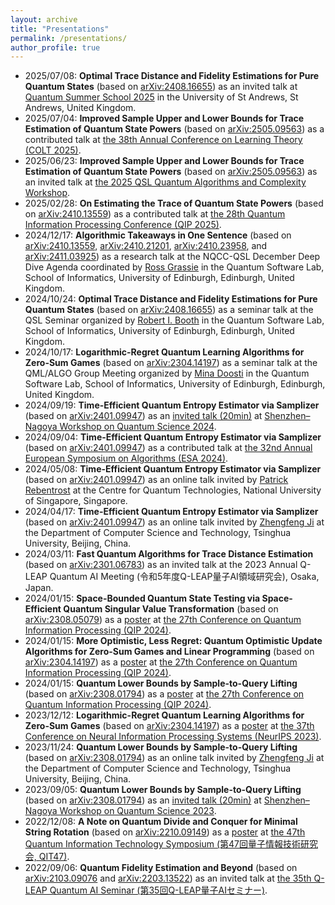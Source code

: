 ```yaml
---
layout: archive
title: "Presentations"
permalink: /presentations/
author_profile: true
---
```


* 2025/07/08: **Optimal Trace Distance and Fidelity Estimations for Pure Quantum States** (based on [arXiv:2408.16655](https://arxiv.org/abs/2408.16655)) as an invited talk at [Quantum Summer School 2025](https://quantum-tech-alliance.co.uk/2025/04/24/quantum-summer-school/) in the University of St Andrews, St Andrews, United Kingdom.
* 2025/07/04: **Improved Sample Upper and Lower Bounds for Trace Estimation of Quantum State Powers** (based on [arXiv:2505.09563](https://arxiv.org/abs/2505.09563)) as a contributed talk at [the 38th Annual Conference on Learning Theory (COLT 2025)](https://learningtheory.org/colt2025/).
* 2025/06/23: **Improved Sample Upper and Lower Bounds for Trace Estimation of Quantum State Powers** (based on [arXiv:2505.09563](https://arxiv.org/abs/2505.09563)) as an invited talk at [the 2025 QSL Quantum Algorithms and Complexity Workshop](https://www.eventbrite.co.uk/e/quantum-algorithms-and-complexity-workshop-tickets-1328042624239?aff=oddtdtcreator).
* 2025/02/28: **On Estimating the Trace of Quantum State Powers** (based on [arXiv:2410.13559](https://arxiv.org/abs/2410.13559)) as a contributed talk at [the 28th Quantum Information Processing Conference (QIP 2025)](https://rsvp.duke.edu/event/qip2025/home).
* 2024/12/17: **Algorithmic Takeaways in One Sentence** (based on [arXiv:2410.13559](https://arxiv.org/abs/2410.13559), [arXiv:2410.21201](https://arxiv.org/abs/2410.21201), [arXiv:2410.23958](https://arxiv.org/abs/2410.23958), and [arXiv:2411.03925](https://arxiv.org/abs/2411.03925)) as a research talk at the NQCC-QSL December Deep Dive Agenda coordinated by [Ross Grassie](https://www.researchgate.net/profile/Ross-Grassie) in the Quantum Software Lab, School of Informatics, University of Edinburgh, Edinburgh, United Kingdom. 
* 2024/10/24: **Optimal Trace Distance and Fidelity Estimations for Pure Quantum States** (based on [arXiv:2408.16655](https://arxiv.org/abs/2408.16655)) as a seminar talk at the QSL Seminar organized by [Robert I. Booth](https://scholar.google.com/citations?user=YMsAJG8AAAAJ&hl=en) in the Quantum Software Lab, School of Informatics, University of Edinburgh, Edinburgh, United Kingdom. 
* 2024/10/17: **Logarithmic-Regret Quantum Learning Algorithms for Zero-Sum Games** (based on [arXiv:2304.14197](https://arxiv.org/abs/2304.14197)) as a seminar talk at the QML/ALGO Group Meeting organized by [Mina Doosti](https://scholar.google.it/citations?user=Ll_7ZDgAAAAJ&hl=en) in the Quantum Software Lab, School of Informatics, University of Edinburgh, Edinburgh, United Kingdom. 
* 2024/09/19: **Time-Efficient Quantum Entropy Estimator via Samplizer** (based on [arXiv:2401.09947](https://arxiv.org/abs/2401.09947)) as an [invited talk (20min)](https://youtu.be/qkQKNsZk4LQ?t=2805) at [Shenzhen–Nagoya Workshop on Quantum Science 2024](https://shenzhen-nagoya.github.io/2024/).
* 2024/09/04: **Time-Efficient Quantum Entropy Estimator via Samplizer** (based on [arXiv:2401.09947](https://arxiv.org/abs/2401.09947)) as a contributed talk at [the 32nd Annual European Symposium on Algorithms (ESA 2024)](https://algo-conference.org/2024/esa/).
* 2024/05/08: **Time-Efficient Quantum Entropy Estimator via Samplizer** (based on [arXiv:2401.09947](https://arxiv.org/abs/2401.09947)) as an online talk invited by [Patrick Rebentrost](https://scholar.google.com/citations?user=XWHSBmUAAAAJ&hl=en) at the Centre for Quantum Technologies, National University of Singapore, Singapore. 
* 2024/04/17: **Time-Efficient Quantum Entropy Estimator via Samplizer** (based on [arXiv:2401.09947](https://arxiv.org/abs/2401.09947)) as an online talk invited by [Zhengfeng Ji](https://scholar.google.com/citations?user=2uXdu7AAAAAJ&hl=en) at the Department of Computer Science and Technology, Tsinghua University, Beijing, China. 
* 2024/03/11: **Fast Quantum Algorithms for Trace Distance Estimation** (based on [arXiv:2301.06783](https://arxiv.org/abs/2301.06783)) as an invited talk at the 2023 Annual Q-LEAP Quantum AI Meeting (令和5年度Q-LEAP量子AI領域研究会), Osaka, Japan.
* 2024/01/15: **Space-Bounded Quantum State Testing via Space-Efficient Quantum Singular Value Transformation** (based on [arXiv:2308.05079](https://arxiv.org/abs/2308.05079)) as a [poster](https://qip2024.tw/site/mypage.aspx?pid=263&lang=en&sid=1522) at [the 27th Conference on Quantum Information Processing (QIP 2024)](https://qip2024.tw/site/page.aspx?pid=901&sid=1522&lang=en).
* 2024/01/15: **More Optimistic, Less Regret: Quantum Optimistic Update Algorithms for Zero-Sum Games and Linear Programming** (based on [arXiv:2304.14197](https://arxiv.org/abs/2304.14197)) as a [poster](https://qip2024.tw/site/mypage.aspx?pid=263&lang=en&sid=1522) at [the 27th Conference on Quantum Information Processing (QIP 2024)](https://qip2024.tw/site/page.aspx?pid=901&sid=1522&lang=en).
* 2024/01/15: **Quantum Lower Bounds by Sample-to-Query Lifting** (based on [arXiv:2308.01794](https://arxiv.org/abs/2308.01794)) as a [poster](https://qip2024.tw/site/mypage.aspx?pid=263&lang=en&sid=1522) at [the 27th Conference on Quantum Information Processing (QIP 2024)](https://qip2024.tw/site/page.aspx?pid=901&sid=1522&lang=en).
* 2023/12/12: **Logarithmic-Regret Quantum Learning Algorithms for Zero-Sum Games** (based on [arXiv:2304.14197](https://arxiv.org/abs/2304.14197)) as a [poster](https://nips.cc/virtual/2023/poster/72771) at [the 37th Conference on Neural Information Processing Systems (NeurIPS 2023)](https://neurips.cc/Conferences/2023).
* 2023/11/24: **Quantum Lower Bounds by Sample-to-Query Lifting** (based on [arXiv:2308.01794](https://arxiv.org/abs/2308.01794)) as an online talk invited by [Zhengfeng Ji](https://scholar.google.com/citations?user=2uXdu7AAAAAJ&hl=en) at the Department of Computer Science and Technology, Tsinghua University, Beijing, China. 
* 2023/09/05: **Quantum Lower Bounds by Sample-to-Query Lifting** (based on [arXiv:2308.01794](https://arxiv.org/abs/2308.01794)) as an [invited talk (20min)](https://youtu.be/RebEfLFH69I?t=3015) at [Shenzhen–Nagoya Workshop on Quantum Science 2023](https://shenzhen-nagoya.github.io/2023/).
* 2022/12/08: **A Note on Quantum Divide and Conquer for Minimal String Rotation** (based on [arXiv:2210.09149](https://arxiv.org/abs/2210.09149)) as a [poster](https://ken.ieice.org/ken/paper/20221208DCpl/eng/) at [the 47th Quantum Information Technology Symposium (第47回量子情報技術研究会, QIT47)](https://www.ieice.org/es/qit/qit47/index_e.html).
* 2022/09/06: **Quantum Fidelity Estimation and Beyond** (based on [arXiv:2103.09076](https://arxiv.org/abs/2103.09076) and [arXiv:2203.13522](https://arxiv.org/abs/2203.13522)) as an invited talk at [the 35th Q-LEAP Quantum AI Seminar (第35回Q-LEAP量子AIセミナー)](https://qleap-qai.jp/seminar/post-2176822.html).
